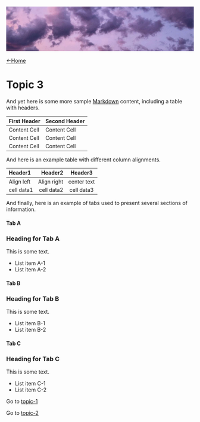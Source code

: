 ![](images/chase-moyer-730496-unsplash-cropped.jpg ':class=header-image-full-width')

[←Home](home.md)

# Topic 3

And yet here is some more sample [Markdown](https://en.wikipedia.org/wiki/Markdown) content, including a table with headers.

| First Header  | Second Header |
| ------------- | ------------- |
| Content Cell  | Content Cell  |
| Content Cell  | Content Cell  |
| Content Cell  | Content Cell  |

And here is an example table with different column alignments.

|Header1 |Header2  | Header3|
|:--- | ---: | :---:|
|Align left| Align right|center text|
|cell data1|cell data2|cell data3|

And finally, here is an example of tabs used to present several sections of information.

<!-- tabs:start -->

#### **Tab A**

### Heading for Tab A

This is some text.

- List item A-1
- List item A-2

#### **Tab B**

### Heading for Tab B

This is some text.

- List item B-1
- List item B-2

#### **Tab C**

### Heading for Tab C

This is some text.

- List item C-1
- List item C-2

<!-- tabs:end -->

Go to [topic-1](topic-1.md)

Go to [topic-2](topic-2.md)